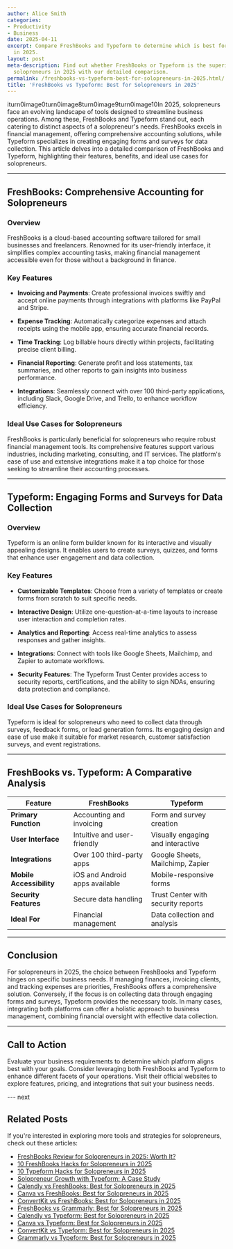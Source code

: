 ```yaml
---
author: Alice Smith
categories:
- Productivity
- Business
date: 2025-04-11
excerpt: Compare FreshBooks and Typeform to determine which is best for solopreneurs
  in 2025.
layout: post
meta-description: Find out whether FreshBooks or Typeform is the superior choice for
  solopreneurs in 2025 with our detailed comparison.
permalink: /freshbooks-vs-typeform-best-for-solopreneurs-in-2025.html/
title: 'FreshBooks vs Typeform: Best for Solopreneurs in 2025'
---
```


iturn0image0turn0image8turn0image9turn0image10In 2025, solopreneurs face an evolving landscape of tools designed to streamline business operations. Among these, FreshBooks and Typeform stand out, each catering to distinct aspects of a solopreneur's needs. FreshBooks excels in financial management, offering comprehensive accounting solutions, while Typeform specializes in creating engaging forms and surveys for data collection. This article delves into a detailed comparison of FreshBooks and Typeform, highlighting their features, benefits, and ideal use cases for solopreneurs.

---

## FreshBooks: Comprehensive Accounting for Solopreneurs

### Overview

FreshBooks is a cloud-based accounting software tailored for small businesses and freelancers. Renowned for its user-friendly interface, it simplifies complex accounting tasks, making financial management accessible even for those without a background in finance.

### Key Features

- **Invoicing and Payments**: Create professional invoices swiftly and accept online payments through integrations with platforms like PayPal and Stripe.

- **Expense Tracking**: Automatically categorize expenses and attach receipts using the mobile app, ensuring accurate financial records.

- **Time Tracking**: Log billable hours directly within projects, facilitating precise client billing.

- **Financial Reporting**: Generate profit and loss statements, tax summaries, and other reports to gain insights into business performance.

- **Integrations**: Seamlessly connect with over 100 third-party applications, including Slack, Google Drive, and Trello, to enhance workflow efficiency. 

### Ideal Use Cases for Solopreneurs

FreshBooks is particularly beneficial for solopreneurs who require robust financial management tools. Its comprehensive features support various industries, including marketing, consulting, and IT services. The platform's ease of use and extensive integrations make it a top choice for those seeking to streamline their accounting processes.

---

## Typeform: Engaging Forms and Surveys for Data Collection

### Overview

Typeform is an online form builder known for its interactive and visually appealing designs. It enables users to create surveys, quizzes, and forms that enhance user engagement and data collection.

### Key Features

- **Customizable Templates**: Choose from a variety of templates or create forms from scratch to suit specific needs.

- **Interactive Design**: Utilize one-question-at-a-time layouts to increase user interaction and completion rates.

- **Analytics and Reporting**: Access real-time analytics to assess responses and gather insights.

- **Integrations**: Connect with tools like Google Sheets, Mailchimp, and Zapier to automate workflows.

- **Security Features**: The Typeform Trust Center provides access to security reports, certifications, and the ability to sign NDAs, ensuring data protection and compliance. 

### Ideal Use Cases for Solopreneurs

Typeform is ideal for solopreneurs who need to collect data through surveys, feedback forms, or lead generation forms. Its engaging design and ease of use make it suitable for market research, customer satisfaction surveys, and event registrations.

---

## FreshBooks vs. Typeform: A Comparative Analysis

| Feature                 | FreshBooks                              | Typeform                                |
|-------------------------|-----------------------------------------|-----------------------------------------|
| **Primary Function**    | Accounting and invoicing                | Form and survey creation                |
| **User Interface**      | Intuitive and user-friendly             | Visually engaging and interactive       |
| **Integrations**        | Over 100 third-party apps               | Google Sheets, Mailchimp, Zapier        |
| **Mobile Accessibility**| iOS and Android apps available          | Mobile-responsive forms                 |
| **Security Features**   | Secure data handling                    | Trust Center with security reports     |
| **Ideal For**           | Financial management                    | Data collection and analysis            |

---

## Conclusion

For solopreneurs in 2025, the choice between FreshBooks and Typeform hinges on specific business needs. If managing finances, invoicing clients, and tracking expenses are priorities, FreshBooks offers a comprehensive solution. Conversely, if the focus is on collecting data through engaging forms and surveys, Typeform provides the necessary tools. In many cases, integrating both platforms can offer a holistic approach to business management, combining financial oversight with effective data collection.

---

## Call to Action

Evaluate your business requirements to determine which platform aligns best with your goals. Consider leveraging both FreshBooks and Typeform to enhance different facets of your operations. Visit their official websites to explore features, pricing, and integrations that suit your business needs.

--- next

## Related Posts
If you're interested in exploring more tools and strategies for solopreneurs, check out these articles:
- [FreshBooks Review for Solopreneurs in 2025: Worth It?](/freshbooks-review-for-solopreneurs-in-2025-worth-it.html/)
- [10 FreshBooks Hacks for Solopreneurs in 2025](/10-freshbooks-hacks-for-solopreneurs-in-2025.html/)
- [10 Typeform Hacks for Solopreneurs in 2025](/10-typeform-hacks-for-solopreneurs-in-2025.html/)
- [Solopreneur Growth with Typeform: A Case Study](/solopreneur-growth-with-typeform-a-case-study.html/)
- [Calendly vs FreshBooks: Best for Solopreneurs in 2025](/calendly-vs-freshbooks-best-for-solopreneurs-in-2025.html/)
- [Canva vs FreshBooks: Best for Solopreneurs in 2025](/canva-vs-freshbooks-best-for-solopreneurs-in-2025.html/)
- [ConvertKit vs FreshBooks: Best for Solopreneurs in 2025](/convertkit-vs-freshbooks-best-for-solopreneurs-in-2025.html/)
- [FreshBooks vs Grammarly: Best for Solopreneurs in 2025](/freshbooks-vs-grammarly-best-for-solopreneurs-in-2025.html/)
- [Calendly vs Typeform: Best for Solopreneurs in 2025](/calendly-vs-typeform-best-for-solopreneurs-in-2025.html/)
- [Canva vs Typeform: Best for Solopreneurs in 2025](/canva-vs-typeform-best-for-solopreneurs-in-2025.html/)
- [ConvertKit vs Typeform: Best for Solopreneurs in 2025](/convertkit-vs-typeform-best-for-solopreneurs-in-2025.html/)
- [Grammarly vs Typeform: Best for Solopreneurs in 2025](/grammarly-vs-typeform-best-for-solopreneurs-in-2025.html/)

